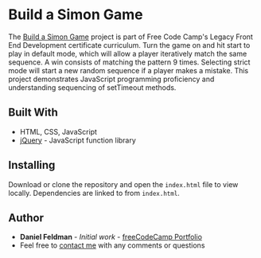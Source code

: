 # Build a Simon Game

The [Build a Simon Game](https://feldbot.github.io/fcc-simon/) project is part of Free Code Camp's Legacy Front End Development certificate curriculum. Turn the game on and hit start to play in default mode, which will allow a player iteratively match the same sequence. A win consists of matching the pattern 9 times. Selecting strict mode will start a new random sequence if a player makes a mistake. This project demonstrates JavaScript programming proficiency and understanding sequencing of setTimeout methods.     

## Built With

- HTML, CSS, JavaScript
- [jQuery](https://jquery.com/) - JavaScript function library

## Installing

Download or clone the repository and open the `index.html` file to view locally. Dependencies are linked to from `index.html`.

## Author

* **Daniel Feldman** - *Initial work* - [freeCodeCamp Portfolio](https://feldbot.github.io/fcc-portfolio/)
* Feel free to [contact me](mailto:feldbot@gmail.com) with any comments or questions
